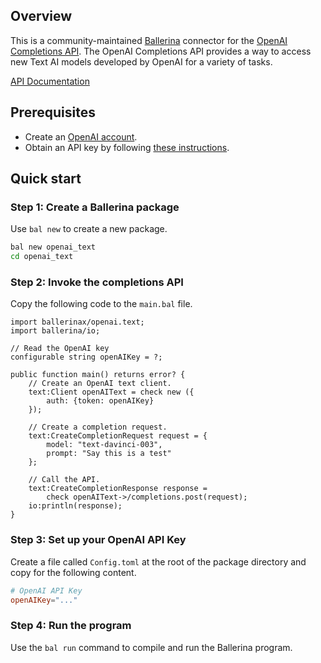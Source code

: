 ## Overview
This is a community-maintained [Ballerina](https://ballerina.io) connector for the [OpenAI Completions API](https://platform.openai.com/docs/api-reference/completions). The OpenAI Completions API provides a way to access new Text AI models developed by OpenAI for a variety of tasks.

[API Documentation](https://lib.ballerina.io/ballerinax/openai.text/latest)

## Prerequisites
* Create an [OpenAI account](https://platform.openai.com/signup).
* Obtain an API key by following [these instructions](https://platform.openai.com/docs/api-reference/authentication).

## Quick start
### Step 1: Create a Ballerina package
Use `bal new` to create a new package. 

```sh
bal new openai_text
cd openai_text
```

### Step 2: Invoke the completions API 
Copy the following code to the `main.bal` file.

```ballerina
import ballerinax/openai.text;
import ballerina/io;

// Read the OpenAI key
configurable string openAIKey = ?;

public function main() returns error? {
    // Create an OpenAI text client.
    text:Client openAIText = check new ({
        auth: {token: openAIKey}
    });
    
    // Create a completion request.
    text:CreateCompletionRequest request = {
        model: "text-davinci-003",
        prompt: "Say this is a test"
    };

    // Call the API.
    text:CreateCompletionResponse response =
        check openAIText->/completions.post(request);
    io:println(response);
}
```

### Step 3: Set up your OpenAI API Key
Create a file called `Config.toml` at the root of the package directory and copy for the following content.
```toml
# OpenAI API Key
openAIKey="..."
```

### Step 4: Run the program
Use the `bal run` command to compile and run the Ballerina program.
